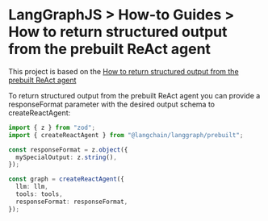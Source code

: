 # LangGraphJS > How-to Guides > How to return structured output from the prebuilt ReAct agent

This project is based on the [How to return structured output from the prebuilt ReAct agent](https://langchain-ai.github.io/langgraphjs/how-tos/react-return-structured-output/)

To return structured output from the prebuilt ReAct agent you can provide a responseFormat parameter with the desired output schema to createReactAgent:

```ts
import { z } from "zod";
import { createReactAgent } from "@langchain/langgraph/prebuilt";

const responseFormat = z.object({
  mySpecialOutput: z.string(),
});

const graph = createReactAgent({
  llm: llm,
  tools: tools,
  responseFormat: responseFormat,
});
```
